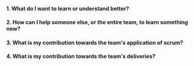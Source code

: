 #### 1. What do I want to learn or understand better?


#### 2. How can I help someone else, or the entire team, to learn something new? 


#### 3. What is my contribution towards the team's application of scrum?


#### 4. What is my contribution towards the team's deliveries? 

